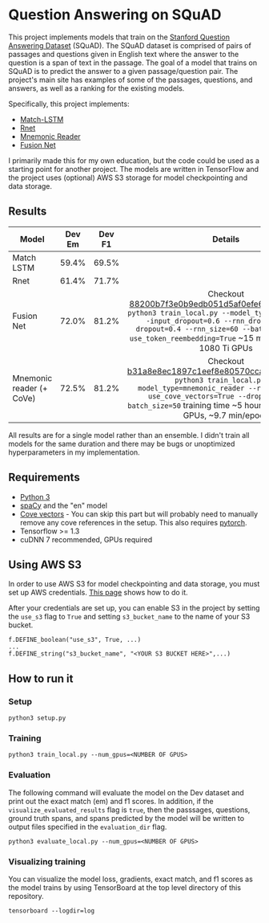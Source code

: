 Question Answering on SQuAD
===========================
This project implements models that train on the
[Stanford Question Answering Dataset](https://rajpurkar.github.io/SQuAD-explorer/)
(SQuAD). The SQuAD dataset is comprised of pairs of passages and questions
given in English text where the answer to the question is a span of text in the
passage. The goal of a model that trains on SQuAD is to predict the answer to
a given passage/question pair. The project's main site has examples of some of
the passages, questions, and answers, as well as a ranking for the
existing models.

Specifically, this project implements:
* [Match-LSTM](https://arxiv.org/abs/1608.07905)
* [Rnet](https://www.microsoft.com/en-us/research/publication/mrc/)
* [Mnemonic Reader](https://arxiv.org/abs/1705.02798)
* [Fusion Net](https://arxiv.org/abs/1711.07341)

I primarily made this for my own education, but the code could be used as a
starting point for another project. The models are written in TensorFlow and 
the project uses (optional) AWS S3 storage for model checkpointing and
data storage.


Results
------------
|Model                    | Dev Em            | Dev F1   | Details |
| ------------------------|:-----------------:| -------- |:------: |
|Match LSTM               | 59.4%             | 69.5%    |         |
|Rnet                     | 61.4%             | 71.7%    |         |
|Fusion Net               | 72.0%             | 81.2%    | Checkout [88200b7f3e0b9edb051d5af0efe67f7161070b2a](https://github.com/obryanlouis/qa/commit/88200b7f3e0b9edb051d5af0efe67f7161070b2a) `python3 train_local.py --model_type=fusion_net --input_dropout=0.6 --rnn_dropout=0.4 --dropout=0.4 --rnn_size=60 --batch_size=45 --use_token_reembedding=True` ~15 min/epoch over 2 1080 Ti GPUs        |
|Mnemonic reader (+ CoVe) | 72.5%             | 81.2%    | Checkout [b31a8e8ec1897c1eef8e80570cca19ea08b85467](https://github.com/obryanlouis/qa/commit/b31a8e8ec1897c1eef8e80570cca19ea08b85467) `python3 train_local.py --model_type=mnemonic_reader --rnn_size=60 --use_cove_vectors=True --dropout=0.3 --batch_size=50` training time ~5 hours over 2 1080 Ti GPUs, ~9.7 min/epoch     |

All results are for a single model rather than an ensemble.
I didn't train all models for the same duration and there may be bugs or
unoptimized hyperparameters in my implementation.


Requirements
-------------
* [Python 3](https://www.python.org/downloads/)
* [spaCy](https://spacy.io/) and the "en" model
* [Cove vectors](https://github.com/salesforce/cove) - You can skip this part
  but will probably need to manually remove any cove references in the setup.
  This also requires [pytorch](http://pytorch.org/).
* Tensorflow >= 1.3
* cuDNN 7 recommended, GPUs required

Using AWS S3
--------------
In order to use AWS S3 for model checkpointing and data storage, you must set
up AWS credentials.
[This page](http://docs.aws.amazon.com/cli/latest/userguide/cli-config-files.html)
shows how to do it.

After your credentials are set up, you can enable S3 in the project by setting
the `use_s3` flag to `True` and setting `s3_bucket_name` to the name of your
S3 bucket.

```
f.DEFINE_boolean("use_s3", True, ...)
...
f.DEFINE_string("s3_bucket_name", "<YOUR S3 BUCKET HERE>",...)
```

How to run it
-------------
### Setup
```
python3 setup.py
```

### Training
```
python3 train_local.py --num_gpus=<NUMBER OF GPUS>
```

### Evaluation
The following command will evaluate the model
on the Dev dataset and print out the exact match (em) and f1 scores.
In addition, if the `visualize_evaluated_results` flag is `true`, then
the passsages, questions, ground truth spans, and spans predicted by the
model will be written to output files specified in the `evaluation_dir`
flag.

```
python3 evaluate_local.py --num_gpus=<NUMBER OF GPUS>
```

### Visualizing training
You can visualize the model loss, gradients, exact match, and f1 scores as the
model trains by using TensorBoard at the top level directory of this
repository.
```
tensorboard --logdir=log
```
